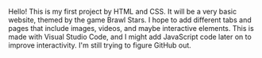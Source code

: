 Hello! This is my first project by HTML and CSS. It will be a very basic website, themed by the game Brawl Stars. 
I hope to add different tabs and pages that include images, videos, and maybe interactive elements.
This is made with Visual Studio Code, and I might add JavaScript code later on to improve interactivity.
I'm still trying to figure GitHub out.
